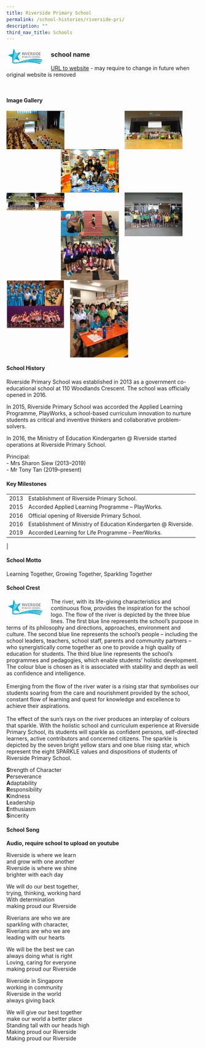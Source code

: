 ```yaml
---
title: Riverside Primary School
permalink: /school-histories/riverside-pri/
description: ""
third_nav_title: Schools
---
```

<img src="/images/rsspri1.jpg" style="width:20%;margin-right:15px;" align = "left">

### **school name**
[URL to website](https://riversidepri.moe.edu.sg/) - may require to change in future when original website is removed

<br clear="left">

#### **Image Gallery**

<p><a href="/images/rsspri2.jpg">  
<img src="/images/rsspri2.jpg" style="width:30%;margin-right:15px;" align = "left">
</a></p>

<p><a href="/images/rsspri4.jpg">  
<img src="/images/rsspri4.jpg" style="width:30%;margin-right:45px;" align = "right">
</a></p>

<p><a href="/images/rsspri3.jpg">  
<img src="/images/rsspri3.jpg" style="width:30%;margin-right:15px;" align = "right">
</a></p>

<p><a href="/images/rsspri5.jpg">  
<img src="/images/rsspri5.jpg" style="width:30%;margin-right:15px;" align = "left">
</a></p>

<p><a href="/images/rsspri6.jpg">  
<img src="/images/rsspri6.jpg" style="width:30%;margin-right:45px;" align = "right">
</a></p>

<p><a href="/images/rsspri7.jpg">  
<img src="/images/rsspri7.jpg" style="width:30%;margin-right:15px;" align = "right">
</a></p>

<p><a href="/images/rsspri8.jpg">  
<img src="/images/rsspri8.jpg" style="width:30%;margin-right:15px;" align = "left">
</a></p>

<p><a href="/images/rsspri9.jpg">  
<img src="/images/rsspri9.jpg" style="width:30%;margin-right:15px;" align = "left">
</a></p>

<br clear="left">

#### **School History**
Riverside Primary School was established in 2013 as a government co-educational school at 110 Woodlands Crescent. The school was officially opened in 2016.

In 2015, Riverside Primary School was accorded the Applied Learning Programme, PlayWorks, a school-based curriculum innovation to nurture students as critical and inventive thinkers and collaborative problem-solvers.

In 2016, the Ministry of Education Kindergarten @ Riverside started operations at Riverside Primary School.  

Principal:<br>
\- Mrs Sharon Siew (2013–2019)<br>
\- Mr Tony Tan (2019–present)

#### **Key Milestones**

|  |  |
|:---:|---|
| 2013 | Establishment of Riverside Primary School. |
| 2015 | Accorded Applied Learning Programme – PlayWorks. |
| 2016 | Official opening of Riverside Primary School. |
| 2016 | Establishment of Ministry of Education Kindergarten @ Riverside. |
| 2019 | Accorded Learning for Life Programme – PeerWorks. |
|

#### **School Motto**
Learning Together, Growing Together, Sparkling Together

#### **School Crest**
<img src="/images/rsspri1.jpg" style="width:20%;margin-right:15px;" align = "left">

The river, with its life-giving characteristics and continuous flow, provides the inspiration for the school logo. The flow of the river is depicted by the three blue lines. The first blue line represents the school’s purpose in terms of its philosophy and directions, approaches, environment and culture. The second blue line represents the school’s people – including the school leaders, teachers, school staff, parents and community partners – who synergistically come together as one to provide a high quality of education for students. The third blue line represents the school’s programmes and pedagogies, which enable students’ holistic development. The colour blue is chosen as it is associated with stability and depth as well as confidence and intelligence.  
   
Emerging from the flow of the river water is a rising star that symbolises our students soaring from the care and nourishment provided by the school, constant flow of learning and quest for knowledge and excellence to achieve their aspirations.  
   
The effect of the sun’s rays on the river produces an interplay of colours that sparkle. With the holistic school and curriculum experience at Riverside Primary School, its students will sparkle as confident persons, self-directed learners, active contributors and concerned citizens. The sparkle is depicted by the seven bright yellow stars and one blue rising star, which represent the eight SPARKLE values and dispositions of students of Riverside Primary School.

**S**trength of Character<br>
**P**erseverance<br>
**A**daptability<br>
**R**esponsibility<br>
**K**indness<br>
**L**eadership<br>
**E**nthusiasm<br>
**S**incerity

#### **School Song**
**Audio, require school to upload on youtube**

Riverside is where we learn<br>
and grow with one another<br>
Riverside is where we shine<br>
brighter with each day

We will do our best together,<br>
trying, thinking, working hard<br>
With determination<br>
making proud our Riverside

Riverians are who we are<br>
sparkling with character,<br>
Riverians are who we are<br>
leading with our hearts

We will be the best we can<br>
always doing what is right<br>
Loving, caring for everyone<br>
making proud our Riverside

Riverside in Singapore<br>
working in community<br>
Riverside in the world<br>
always giving back

We will give our best together<br>
make our world a better place<br>
Standing tall with our heads high<br>
Making proud our Riverside<br>
Making proud our Riverside